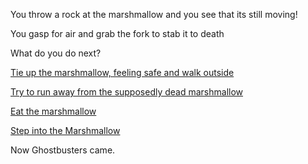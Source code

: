 You throw a rock at the marshmallow and you see that its still moving!

You gasp for air and grab the fork to stab it to death

What do you do next?

[Tie up the marshmallow, feeling safe and walk outside](../mushroom/collect_mushroom.md)

[Try to run away from the supposedly dead marshmallow](../run/run.md)

[Eat the marshmallow](../eatmarshmallow/eatmarshmallow.md)

[Step into the Marshmallow](../matrix/matrix2inception/matrix2inception.md)

Now Ghostbusters came.
